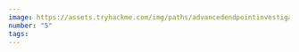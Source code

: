 ```yaml
---
image: https://assets.tryhackme.com/img/paths/advancedendpointinvestigations.svg
number: "5"
tags:
---
```


